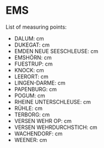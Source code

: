 # EMS

List of measuring points:

* DALUM: <Value topic="rivers/pegel-online/EMS/DALUM/measurementValue"/> cm
* DUKEGAT: <Value topic="rivers/pegel-online/EMS/DUKEGAT/measurementValue"/> cm
* EMDEN NEUE SEESCHLEUSE: <Value topic="rivers/pegel-online/EMS/EMDEN NEUE SEESCHLEUSE/measurementValue"/> cm
* EMSHÖRN: <Value topic="rivers/pegel-online/EMS/EMSHÖRN/measurementValue"/> cm
* FUESTRUP: <Value topic="rivers/pegel-online/EMS/FUESTRUP/measurementValue"/> cm
* KNOCK: <Value topic="rivers/pegel-online/EMS/KNOCK/measurementValue"/> cm
* LEERORT: <Value topic="rivers/pegel-online/EMS/LEERORT/measurementValue"/> cm
* LINGEN-DARME: <Value topic="rivers/pegel-online/EMS/LINGEN-DARME/measurementValue"/> cm
* PAPENBURG: <Value topic="rivers/pegel-online/EMS/PAPENBURG/measurementValue"/> cm
* POGUM: <Value topic="rivers/pegel-online/EMS/POGUM/measurementValue"/> cm
* RHEINE UNTERSCHLEUSE: <Value topic="rivers/pegel-online/EMS/RHEINE UNTERSCHLEUSE/measurementValue"/> cm
* RÜHLE: <Value topic="rivers/pegel-online/EMS/Rühle/measurementValue"/> cm
* TERBORG: <Value topic="rivers/pegel-online/EMS/TERBORG/measurementValue"/> cm
* VERSEN WEHR OP: <Value topic="rivers/pegel-online/EMS/VERSEN WEHR OP/measurementValue"/> cm
* VERSEN WEHRDURCHSTICH: <Value topic="rivers/pegel-online/EMS/VERSEN WEHRDURCHSTICH/measurementValue"/> cm
* WACHENDORF: <Value topic="rivers/pegel-online/EMS/Wachendorf/measurementValue"/> cm
* WEENER: <Value topic="rivers/pegel-online/EMS/WEENER/measurementValue"/> cm
